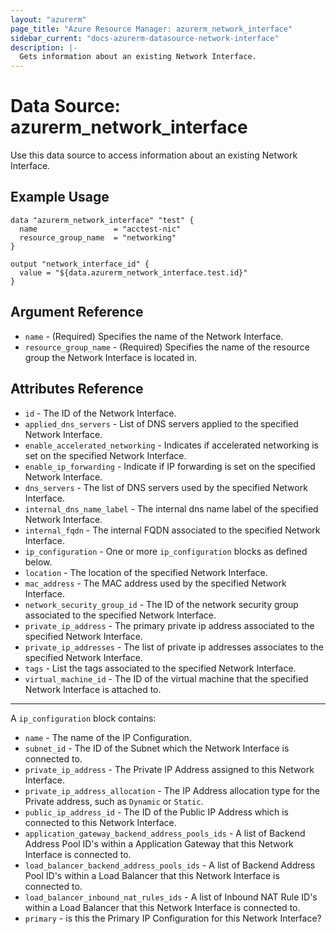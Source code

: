 ```yaml
---
layout: "azurerm"
page_title: "Azure Resource Manager: azurerm_network_interface"
sidebar_current: "docs-azurerm-datasource-network-interface"
description: |-
  Gets information about an existing Network Interface.
---
```


# Data Source: azurerm_network_interface

Use this data source to access information about an existing Network Interface.

## Example Usage

```hcl
data "azurerm_network_interface" "test" {
  name                 = "acctest-nic"
  resource_group_name  = "networking"
}

output "network_interface_id" {
  value = "${data.azurerm_network_interface.test.id}"
}
```

## Argument Reference


* `name` - (Required) Specifies the name of the Network Interface.
* `resource_group_name` - (Required) Specifies the name of the resource group the Network Interface is located in.

## Attributes Reference

* `id` - The ID of the Network Interface.
* `applied_dns_servers` - List of DNS servers applied to the specified Network Interface.
* `enable_accelerated_networking` - Indicates if accelerated networking is set on the specified Network Interface.
* `enable_ip_forwarding` - Indicate if IP forwarding is set on the specified Network Interface.
* `dns_servers` - The list of DNS servers used by the specified Network Interface.
* `internal_dns_name_label` - The internal dns name label of the specified Network Interface.
* `internal_fqdn` - The internal FQDN associated to the specified Network Interface.
* `ip_configuration` - One or more `ip_configuration` blocks as defined below.
* `location` - The location of the specified Network Interface.
* `mac_address` - The MAC address used by the specified Network Interface.
* `network_security_group_id` - The ID of the network security group associated to the specified Network Interface.
* `private_ip_address` - The primary private ip address associated to the specified Network Interface.
* `private_ip_addresses` - The list of private ip addresses associates to the specified Network Interface.
* `tags` - List the tags associated to the specified Network Interface.
* `virtual_machine_id` - The ID of the virtual machine that the specified Network Interface is attached to.

---

A `ip_configuration` block contains:

* `name` - The name of the IP Configuration.
* `subnet_id` - The ID of the Subnet which the Network Interface is connected to.
* `private_ip_address` - The Private IP Address assigned to this Network Interface.
* `private_ip_address_allocation` - The IP Address allocation type for the Private address, such as `Dynamic` or `Static`.
* `public_ip_address_id` - The ID of the Public IP Address which is connected to this Network Interface.
* `application_gateway_backend_address_pools_ids` - A list of Backend Address Pool ID's within a Application Gateway that this Network Interface is connected to.
* `load_balancer_backend_address_pools_ids` - A list of Backend Address Pool ID's within a Load Balancer that this Network Interface is connected to.
* `load_balancer_inbound_nat_rules_ids` - A list of Inbound NAT Rule ID's within a Load Balancer that this Network Interface is connected to.
* `primary` - is this the Primary IP Configuration for this Network Interface?
